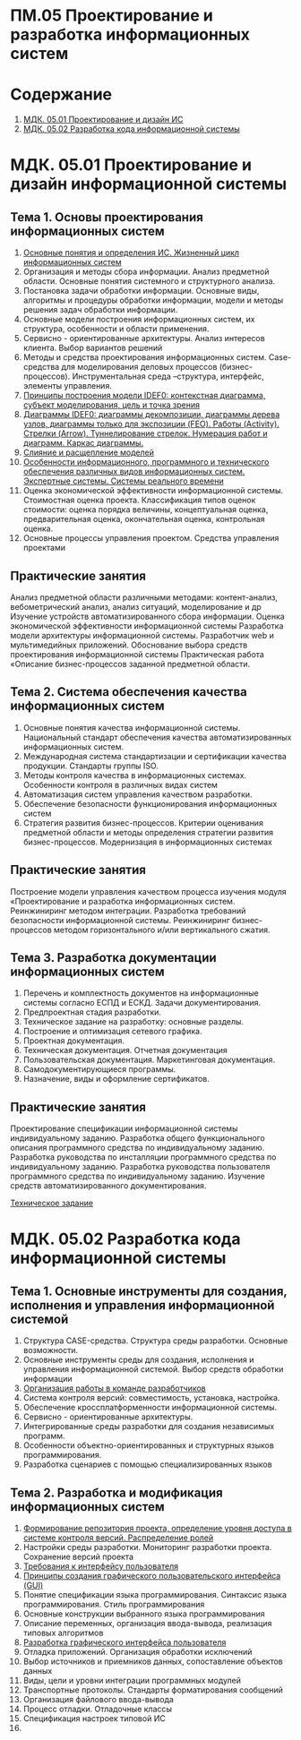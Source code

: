 # ПM.05 Проектирование и разработка информационных систем

# Содержание
1. [МДК. 05.01 Проектирование и дизайн ИС](#МДК-0501-Проектирование-ИС)
1. [МДК. 05.02 Разработка кода информационной системы](#МДК-0502-Разработка-кода-ИС)

# МДК. 05.01 Проектирование и дизайн информационной системы
## Тема 1. Основы проектирования информационных систем
1. [Основные понятия и определения ИС. Жизненный цикл информационных систем](https://github.com/plyusninaEV/PM05/blob/main/designing/D_1.1.md) 
2. Организация и методы сбора информации. Анализ предметной области. Основные понятия системного и структурного анализа.
3. Постановка задачи обработки информации. Основные виды, алгоритмы и процедуры обработки информации, модели и методы решения задач обработки информации.
4. Основные модели построения информационных систем, их структура, особенности и области применения.
5. Сервисно - ориентированные архитектуры. Анализ интересов клиента. Выбор вариантов решений
6. Методы и средства проектирования информационных систем. Case-средства для моделирования деловых процессов (бизнес-процессов). Инструментальная среда –структура, интерфейс, элементы управления.
7. [Принципы построения модели IDEF0: контекстная диаграмма, субъект моделирования, цель и точка зрения](https://github.com/plyusninaEV/PM05/blob/main/designing/D_1.7.md)
8. [Диаграммы IDEF0: диаграммы декомпозиции, диаграммы дерева узлов, диаграммы только для экспозиции (FEO). Работы (Activity). Стрелки (Arrow). Туннелирование стрелок. Нумерация работ и диаграмм. Каркас диаграммы.](https://github.com/plyusninaEV/PM05/blob/main/designing/D_1.8.md)
9. [Слияние и расщепление моделей](https://github.com/plyusninaEV/PM05/blob/main/designing/D_1.9.md)
10. [Особенности информационного, программного и технического обеспечения различных видов информационных систем. Экспертные системы. Системы реального времени](https://github.com/plyusninaEV/PM05/blob/main/designing/D_1.10.md)
11. Оценка экономической эффективности информационной системы. Стоимостная оценка проекта. Классификация типов оценок стоимости: оценка порядка величины, концептуальная оценка, предварительная оценка, окончательная оценка, контрольная оценка.
12. Основные процессы управления проектом. Средства управления проектами

## Практические занятия
Анализ предметной области различными методами: контент-анализ, вебометрический анализ, анализ ситуаций, моделирование и др
Изучение устройств автоматизированного сбора информации.
Оценка экономической эффективности информационной системы
Разработка модели архитектуры информационной системы.
Разработчик web и мультимедийных приложений.
Обоснование выбора средств проектирования информационной системы
Практическая работа «Описание бизнес-процессов заданной предметной области.

## Тема 2. Система обеспечения качества информационных систем
1. Основные понятия качества информационной системы. Национальный стандарт обеспечения качества автоматизированных информационных систем.
2. Международная система стандартизации и сертификации качества продукции. Стандарты группы ISO.
3. Методы контроля качества в информационных системах. Особенности контроля в различных видах систем
4. Автоматизация систем управления качеством разработки.
5. Обеспечение безопасности функционирования информационных систем
6. Стратегия развития бизнес-процессов. Критерии оценивания предметной области и методы определения стратегии развития бизнес-процессов. Модернизация в информационных системах

## Практические занятия
Построение модели управления качеством процесса изучения модуля «Проектирование и разработка информационных систем.
Реинжиниринг методом интеграции.
Разработка требований безопасности информационной системы.
Реинжиниринг бизнес-процессов методом горизонтального и/или вертикального сжатия.

## Тема 3. Разработка документации информационных систем
1. Перечень и комплектность документов на информационные системы согласно ЕСПД и ЕСКД. Задачи документирования.
2. Предпроектная стадия разработки. 
3. Техническое задание на разработку: основные разделы.
4. Построение и оптимизация сетевого графика.
5. Проектная документация.
6. Техническая документация. Отчетная документация
7. Пользовательская документация. Маркетинговая документация.
8. Самодокументирующиеся программы.
9. Назначение, виды и оформление сертификатов.

## Практические занятия
Проектирование спецификации информационной системы индивидуальному заданию.
Разработка общего функционального описания программного средства по индивидуальному заданию.
Разработка руководства по инсталляции программного средства по индивидуальному заданию.
Разработка руководства пользователя программного средства по индивидуальному заданию.
Изучение средств автоматизированного документирования.

[Техническое задание](https://www.swrit.ru/doc/gost34/34.602-2020.pdf)


# МДК. 05.02 Разработка кода информационной системы 
## Тема 1. Основные инструменты для создания, исполнения и управления информационной системой

1. Структура CASE-средства. Структура среды разработки. Основные возможности.
2. Основные инструменты среды для создания, исполнения и управления информационной системой. Выбор средств обработки информации
3. [Организация работы в команде разработчиков](https://github.com/plyusninaEV/test/blob/main/Git.md)
4. Система контроля версий: совместимость, установка, настройка.
5. Обеспечение кроссплатформенности информационной системы.
6. Сервисно - ориентированные архитектуры.
7. Интегрированные среды разработки для создания независимых программ.
8. Особенности объектно-ориентированных и структурных языков программирования.
9. Разработка сценариев с помощью специализированных языков


## Тема 2. Разработка и модификация информационных систем

1. [Формирование репозитория проекта, определение уровня доступа в системе контроля версий. Распределение ролей](https://github.com/plyusninaEV/PM05/blob/main/file/git_VS.md)
2. Настройки среды разработки. Мониторинг разработки проекта. Сохранение версий проекта
3. [Требования к интерфейсу пользователя](https://github.com/plyusninaEV/PM05/blob/main/file/Interface_u.md)
4. [Принципы создания графического пользовательского интерфейса (GUI)](https://github.com/plyusninaEV/PM05/blob/main/file/GUI_1.md)
5. Понятие спецификации языка программирования. Синтаксис языка программирования. Стиль программирования
6. Основные конструкции выбранного языка программирования
7. Описание переменных, организация ввода-вывода, реализация типовых алгоритмов
8. [Разработка графического интерфейса пользователя](https://github.com/plyusninaEV/PM05/blob/main/file/GUI.md)
9. Отладка приложений. Организация обработки исключений
10. Выбор источников и приемников данных, сопоставление объектов данных
11. Виды, цели и уровни интеграции программных модулей
12. Транспортные протоколы. Стандарты форматирования сообщений
13. Организация файлового ввода-вывода
14. Процесс отладки. Отладочные классы
15. Спецификация настроек типовой ИС
16. 
